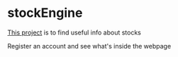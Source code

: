 # stockEngine

<stronge><a href="https://stockengine.herokuapp.com/">This project</a> is to find useful info about stocks</stronge>
<p>Register an account and see what's inside the webpage</p>
